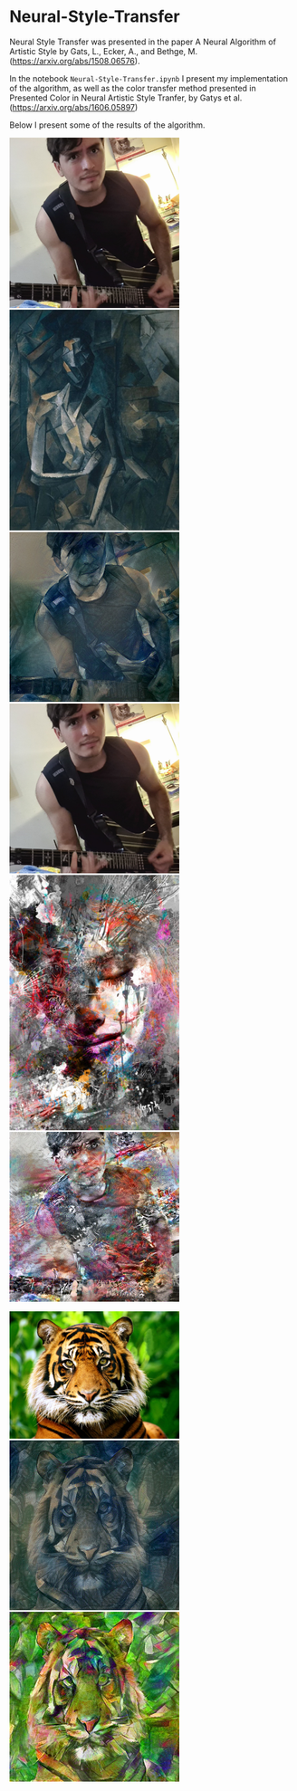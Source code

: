 # Neural-Style-Transfer

Neural Style Transfer was presented in the paper A Neural Algorithm of Artistic Style by Gats, L., Ecker, A., and Bethge, M. (https://arxiv.org/abs/1508.06576).

In the notebook `Neural-Style-Transfer.ipynb` I present  my implementation of the algorithm, as well as the color transfer method presented in Presented Color in Neural Artistic Style Tranfer, by Gatys et al. (https://arxiv.org/abs/1606.05897)

Below I present some of the results of the algorithm.

<img src="yo_g.jpg" width="300" /> <img src="femme_nue.jpg" width="300" />  <img src="camper_results/campero_picasso.jpg" width="300" />
<img src="yo_g.jpg" width="300" /> <img src="colorful.jpg" width="300" /><img src="camper_results/campero_color.jpg" width="300" />

<img src="tiger.jpg" width="300" /> <img src="tiger_results/tiger_femmenue_1e-4_1_100_False.jpg" width="300" /><img src="tiger_results/tiger_femmenue_1e-4_1_100_True.jpg" width="300" />

